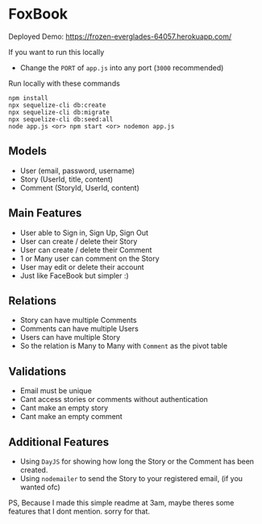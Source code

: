 # FoxBook

Deployed Demo: https://frozen-everglades-64057.herokuapp.com/

If you want to run this locally
- Change the `PORT` of `app.js` into any port (`3000` recommended)

Run locally with these commands
```
npm install
npx sequelize-cli db:create
npx sequelize-cli db:migrate
npx sequelize-cli db:seed:all
node app.js <or> npm start <or> nodemon app.js
```

## Models
- User (email, password, username)
- Story (UserId, title, content)
- Comment (StoryId, UserId, content)

## Main Features

- User able to Sign in, Sign Up, Sign Out
- User can create / delete their Story
- User can create / delete their Comment
- 1 or Many user can comment on the Story
- User may edit or delete their account
- Just like FaceBook but simpler :)

## Relations
- Story can have multiple Comments
- Comments can have multiple Users
- Users can have multiple Story
- So the relation is Many to Many with `Comment` as the pivot table

## Validations
- Email must be unique
- Cant access stories or comments without authentication
- Cant make an empty story
- Cant make an empty comment


## Additional Features
- Using `DayJS` for showing how long the Story or the Comment has been created.
- Using `nodemailer` to send the Story to your registered email, (if you wanted ofc)

PS, Because I made this simple readme at 3am, maybe theres some features that I dont mention. sorry for that.